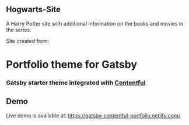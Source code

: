 ## Hogwarts-Site

A Harry Potter site with additional information on the books and movies in the series. 

Site created from:

# Portfolio theme for Gatsby

### Gatsby starter theme integrated with [Contentful](https://www.contentful.com)

## Demo

Live demo is available at:
https://gatsby-contentful-portfolio.netlify.com/
